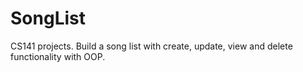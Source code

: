 # SongList
CS141 projects. Build a song list with create, update, view and delete functionality with OOP.
